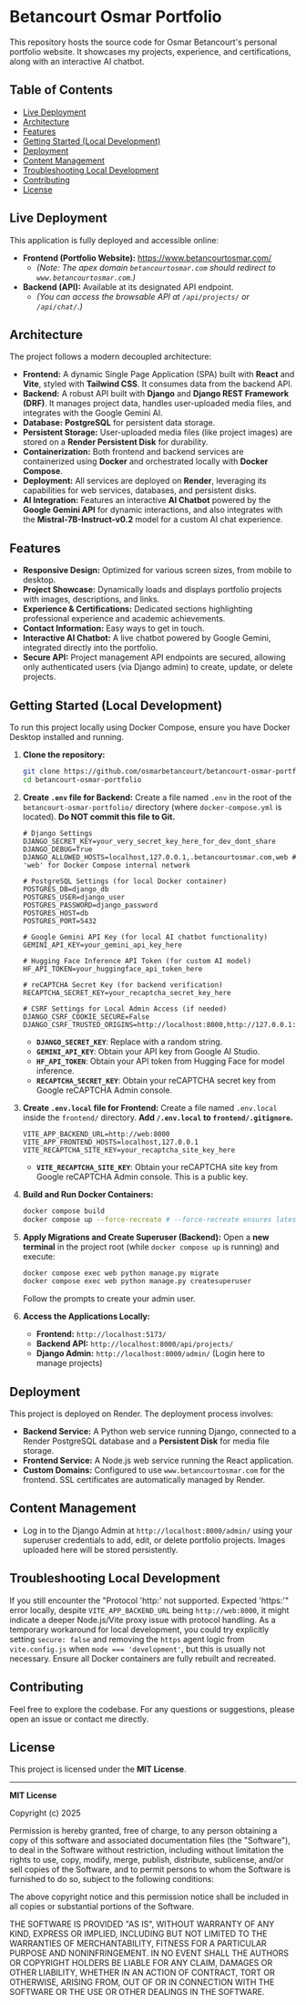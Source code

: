 # Betancourt Osmar Portfolio

This repository hosts the source code for Osmar Betancourt's personal portfolio website. It showcases my projects, experience, and certifications, along with an interactive AI chatbot.

## Table of Contents

* [Live Deployment](#live-deployment)
* [Architecture](#architecture)
* [Features](#features)
* [Getting Started (Local Development)](#getting-started-local-development)
* [Deployment](#deployment)
* [Content Management](#content-management)
* [Troubleshooting Local Development](#troubleshooting-local-development)
* [Contributing](#contributing)
* [License](#license)

## Live Deployment

This application is fully deployed and accessible online:

* **Frontend (Portfolio Website):** <https://www.betancourtosmar.com/>
    * *(Note: The apex domain `betancourtosmar.com` should redirect to `www.betancourtosmar.com`.)*
* **Backend (API):** Available at its designated API endpoint.
    * *(You can access the browsable API at `/api/projects/` or `/api/chat/`.)*

## Architecture

The project follows a modern decoupled architecture:

* **Frontend:** A dynamic Single Page Application (SPA) built with **React** and **Vite**, styled with **Tailwind CSS**. It consumes data from the backend API.
* **Backend:** A robust API built with **Django** and **Django REST Framework (DRF)**. It manages project data, handles user-uploaded media files, and integrates with the Google Gemini AI.
* **Database:** **PostgreSQL** for persistent data storage.
* **Persistent Storage:** User-uploaded media files (like project images) are stored on a **Render Persistent Disk** for durability.
* **Containerization:** Both frontend and backend services are containerized using **Docker** and orchestrated locally with **Docker Compose**.
* **Deployment:** All services are deployed on **Render**, leveraging its capabilities for web services, databases, and persistent disks.
* **AI Integration:** Features an interactive **AI Chatbot** powered by the **Google Gemini API** for dynamic interactions, and also integrates with the **Mistral-7B-Instruct-v0.2** model for a custom AI chat experience.

## Features

* **Responsive Design:** Optimized for various screen sizes, from mobile to desktop.
* **Project Showcase:** Dynamically loads and displays portfolio projects with images, descriptions, and links.
* **Experience & Certifications:** Dedicated sections highlighting professional experience and academic achievements.
* **Contact Information:** Easy ways to get in touch.
* **Interactive AI Chatbot:** A live chatbot powered by Google Gemini, integrated directly into the portfolio.
* **Secure API:** Project management API endpoints are secured, allowing only authenticated users (via Django admin) to create, update, or delete projects.

## Getting Started (Local Development)

To run this project locally using Docker Compose, ensure you have Docker Desktop installed and running.

1.  **Clone the repository:**
    ```bash
    git clone https://github.com/osmarbetancourt/betancourt-osmar-portfolio.git
    cd betancourt-osmar-portfolio
    ```

2.  **Create `.env` file for Backend:**
    Create a file named `.env` in the root of the `betancourt-osmar-portfolio/` directory (where `docker-compose.yml` is located). **Do NOT commit this file to Git.**
    ```
    # Django Settings
    DJANGO_SECRET_KEY=your_very_secret_key_here_for_dev_dont_share
    DJANGO_DEBUG=True
    DJANGO_ALLOWED_HOSTS=localhost,127.0.0.1,.betancourtosmar.com,web # 'web' for Docker Compose internal network

    # PostgreSQL Settings (for local Docker container)
    POSTGRES_DB=django_db
    POSTGRES_USER=django_user
    POSTGRES_PASSWORD=django_password
    POSTGRES_HOST=db
    POSTGRES_PORT=5432

    # Google Gemini API Key (for local AI chatbot functionality)
    GEMINI_API_KEY=your_gemini_api_key_here

    # Hugging Face Inference API Token (for custom AI model)
    HF_API_TOKEN=your_huggingface_api_token_here

    # reCAPTCHA Secret Key (for backend verification)
    RECAPTCHA_SECRET_KEY=your_recaptcha_secret_key_here

    # CSRF Settings for Local Admin Access (if needed)
    DJANGO_CSRF_COOKIE_SECURE=False
    DJANGO_CSRF_TRUSTED_ORIGINS=http://localhost:8000,http://127.0.0.1:8000
    ```
    * **`DJANGO_SECRET_KEY`**: Replace with a random string.
    * **`GEMINI_API_KEY`**: Obtain your API key from Google AI Studio.
    * **`HF_API_TOKEN`**: Obtain your API token from Hugging Face for model inference.
    * **`RECAPTCHA_SECRET_KEY`**: Obtain your reCAPTCHA secret key from Google reCAPTCHA Admin console.

3.  **Create `.env.local` file for Frontend:**
    Create a file named `.env.local` inside the `frontend/` directory. **Add `/.env.local` to `frontend/.gitignore`.**
    ```
    VITE_APP_BACKEND_URL=http://web:8000
    VITE_APP_FRONTEND_HOSTS=localhost,127.0.0.1
    VITE_RECAPTCHA_SITE_KEY=your_recaptcha_site_key_here
    ```
    * **`VITE_RECAPTCHA_SITE_KEY`**: Obtain your reCAPTCHA site key from Google reCAPTCHA Admin console. This is a public key.

4.  **Build and Run Docker Containers:**
    ```bash
    docker compose build
    docker compose up --force-recreate # --force-recreate ensures latest env vars are picked up
    ```

5.  **Apply Migrations and Create Superuser (Backend):**
    Open a **new terminal** in the project root (while `docker compose up` is running) and execute:
    ```bash
    docker compose exec web python manage.py migrate
    docker compose exec web python manage.py createsuperuser
    ```
    Follow the prompts to create your admin user.

6.  **Access the Applications Locally:**
    * **Frontend:** `http://localhost:5173/`
    * **Backend API:** `http://localhost:8000/api/projects/`
    * **Django Admin:** `http://localhost:8000/admin/` (Login here to manage projects)

## Deployment

This project is deployed on Render. The deployment process involves:

* **Backend Service:** A Python web service running Django, connected to a Render PostgreSQL database and a **Persistent Disk** for media file storage.
* **Frontend Service:** A Node.js web service running the React application.
* **Custom Domains:** Configured to use `www.betancourtosmar.com` for the frontend. SSL certificates are automatically managed by Render.

## Content Management

* Log in to the Django Admin at `http://localhost:8000/admin/` using your superuser credentials to add, edit, or delete portfolio projects. Images uploaded here will be stored persistently.

## Troubleshooting Local Development

If you still encounter the "Protocol 'http:' not supported. Expected 'https:'" error locally, despite `VITE_APP_BACKEND_URL` being `http://web:8000`, it might indicate a deeper Node.js/Vite proxy issue with protocol handling. As a temporary workaround for local development, you could try explicitly setting `secure: false` and removing the `https` agent logic from `vite.config.js` when `mode === 'development'`, but this is usually not necessary. Ensure all Docker containers are fully rebuilt and recreated.

## Contributing

Feel free to explore the codebase. For any questions or suggestions, please open an issue or contact me directly.

## License

This project is licensed under the **MIT License**.

---

**MIT License**

Copyright (c) 2025

Permission is hereby granted, free of charge, to any person obtaining a copy
of this software and associated documentation files (the "Software"), to deal
in the Software without restriction, including without limitation the rights
to use, copy, modify, merge, publish, distribute, sublicense, and/or sell
copies of the Software, and to permit persons to whom the Software is
furnished to do so, subject to the following conditions:

The above copyright notice and this permission notice shall be included in all
copies or substantial portions of the Software.

THE SOFTWARE IS PROVIDED "AS IS", WITHOUT WARRANTY OF ANY KIND, EXPRESS OR
IMPLIED, INCLUDING BUT NOT LIMITED TO THE WARRANTIES OF MERCHANTABILITY,
FITNESS FOR A PARTICULAR PURPOSE AND NONINFRINGEMENT. IN NO EVENT SHALL THE
AUTHORS OR COPYRIGHT HOLDERS BE LIABLE FOR ANY CLAIM, DAMAGES OR OTHER
LIABILITY, WHETHER IN AN ACTION OF CONTRACT, TORT OR OTHERWISE, ARISING FROM,
OUT OF OR IN CONNECTION WITH THE SOFTWARE OR THE USE OR OTHER DEALINGS IN THE
SOFTWARE.